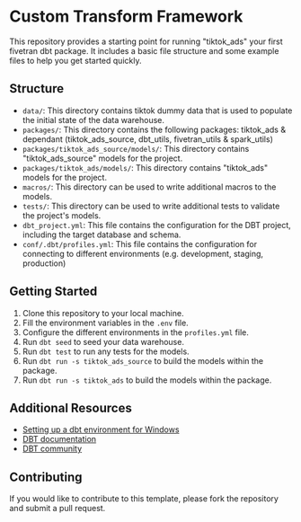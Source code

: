 # Custom Transform Framework

This repository provides a starting point for running "tiktok_ads" your first fivetran dbt package. It includes a basic file structure and some example files to help you get started quickly.

## Structure

- `data/`: This directory contains tiktok dummy data that is used to populate the initial state of the data warehouse.
- `packages/`: This directory contains the following packages: tiktok_ads & dependant (tiktok_ads_source, dbt_utils, fivetran_utils & spark_utils)
- `packages/tiktok_ads_source/models/`: This directory contains "tiktok_ads_source" models for the project.
- `packages/tiktok_ads/models/`: This directory contains "tiktok_ads" models for the project.
- `macros/`: This directory can be used to write additional macros to the models.
- `tests/`: This directory can be used to write additional tests to validate the project's models.
- `dbt_project.yml`: This file contains the configuration for the DBT project, including the target database and schema.
- `conf/.dbt/profiles.yml`: This file contains the configuration for connecting to different environments (e.g. development, staging, production)

## Getting Started

1. Clone this repository to your local machine.
2. Fill the environment variables in the `.env` file.
3. Configure the different environments in the `profiles.yml` file.
4. Run `dbt seed` to seed your data warehouse.
5. Run `dbt test` to run any tests for the models.
6. Run `dbt run -s tiktok_ads_source` to build the models within the package.
7. Run `dbt run -s tiktok_ads` to build the models within the package.

## Additional Resources

- [Setting up a dbt environment for Windows](https://docs.google.com/document/d/1j9EmKB1o_SPXcTmCr8l7Q5Nn3VKt6dPZe-K0LpOJqvA/edit?usp=sharing)
- [DBT documentation](https://docs.getdbt.com/)
- [DBT community](https://discourse.getdbt.com/)

## Contributing

If you would like to contribute to this template, please fork the repository and submit a pull request.
